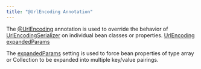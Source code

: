 ```yaml
---
title: "@UrlEncoding Annotation"
---
```


The [@UrlEncoding]({{API_DOCS}}/org/apache/juneau/urlencoding/annotation/UrlEncoding.html) annotation is used to override the behavior of [UrlEncodingSerializer]({{API_DOCS}}/org/apache/juneau/urlencoding/UrlEncodingSerializer.html) on individual bean classes or properties.
<tree>
<node-0><java-class>[UrlEncoding]({{API_DOCS}}/org/apache/juneau/urlencoding/annotation/UrlEncoding.html)</java-class></node-0>
<node-1><java-method>[expandedParams]({{API_DOCS}}/org/apache/juneau/urlencoding/annotation/UrlEncoding.html#expandedParams())</java-method></node-1>
</tree>

The [expandedParams]({{API_DOCS}}/org/apache/juneau/urlencoding/annotation/UrlEncoding.html#expandedParams()) setting is used to force bean properties of type array or Collection to be expanded into multiple key/value pairings.
